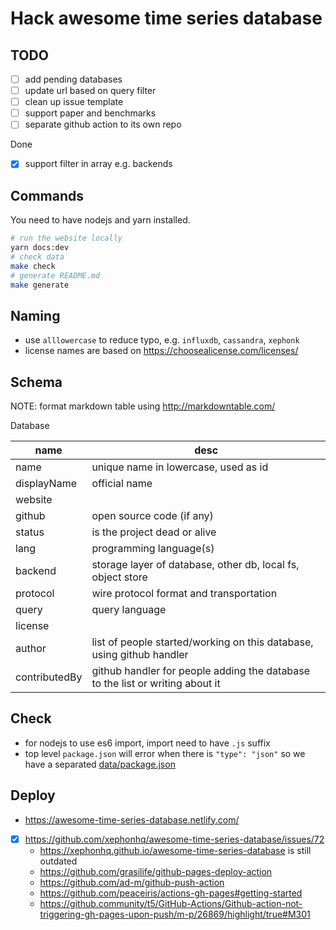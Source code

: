# Hack awesome time series database

## TODO

- [ ] add pending databases
- [ ] update url based on query filter
- [ ] clean up issue template
- [ ] support paper and benchmarks
- [ ] separate github action to its own repo

Done

- [x] support filter in array e.g. backends

## Commands

You need to have nodejs and yarn installed.

```bash
# run the website locally
yarn docs:dev
# check data
make check
# generate README.md
make generate
```

## Naming

- use `alllowercase` to reduce typo, e.g. `influxdb`, `cassandra`, `xephonk`
- license names are based on https://choosealicense.com/licenses/

## Schema

NOTE: format markdown table using http://markdowntable.com/

Database

| name          | desc                                                                          |
|---------------|-------------------------------------------------------------------------------|
| name          | unique name in lowercase, used as id                                          |
| displayName   | official name                                                                 |
| website       |                                                                               |
| github        | open source code (if any)                                                     |
| status        | is the project dead or alive                                                  |
| lang          | programming language(s)                                                       |
| backend       | storage layer of database, other db, local fs, object store                   |
| protocol      | wire protocol format and transportation                                       |
| query         | query language                                                                |
| license       |                                                                               |
| author        | list of people started/working on this database, using github handler         |
| contributedBy | github handler for people adding the database to the list or writing about it |

## Check

- for nodejs to use es6 import, import need to have `.js` suffix
- top level `package.json` will error when there is `"type": "json"` so we have a separated [data/package.json](data/package.json)

## Deploy

- https://awesome-time-series-database.netlify.com/
- [x] https://github.com/xephonhq/awesome-time-series-database/issues/72
  - https://xephonhq.github.io/awesome-time-series-database is still outdated
  - https://github.com/grasilife/github-pages-deploy-action
  - https://github.com/ad-m/github-push-action
  - https://github.com/peaceiris/actions-gh-pages#getting-started
  - https://github.community/t5/GitHub-Actions/Github-action-not-triggering-gh-pages-upon-push/m-p/26869/highlight/true#M301